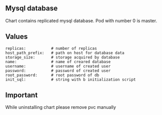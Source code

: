 ## Mysql database
Chart contains replicated mysql database.
Pod with number 0 is master.

## Values
```
replicas:           # number of replicas
host_path_prefix:   # path on host for database data
storage_size:       # storage acquired by database
name:               # name of creared database
username:           # username of created user
password:           # password of created user
root_password:      # root password of db
init_sql:           # string with b initialization script
```

## Important
While uninstalling chart please remove pvc manually